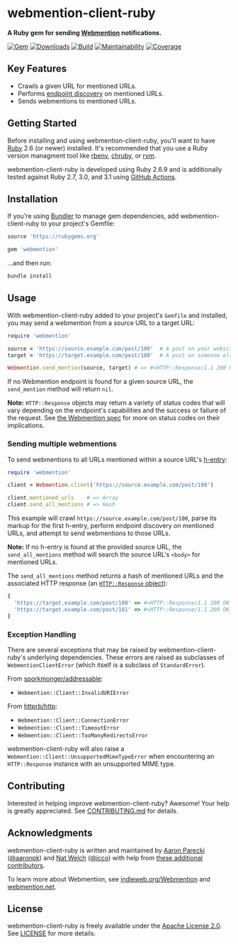 # webmention-client-ruby

**A Ruby gem for sending [Webmention](https://indieweb.org/Webmention) notifications.**

[![Gem](https://img.shields.io/gem/v/webmention.svg?logo=rubygems&style=for-the-badge)](https://rubygems.org/gems/webmention)
[![Downloads](https://img.shields.io/gem/dt/webmention.svg?logo=rubygems&style=for-the-badge)](https://rubygems.org/gems/webmention)
[![Build](https://img.shields.io/github/workflow/status/indieweb/webmention-client-ruby/CI?logo=github&style=for-the-badge)](https://github.com/indieweb/webmention-client-ruby/actions/workflows/ci.yml)
[![Maintainability](https://img.shields.io/codeclimate/maintainability/indieweb/webmention-client-ruby.svg?logo=code-climate&style=for-the-badge)](https://codeclimate.com/github/indieweb/webmention-client-ruby)
[![Coverage](https://img.shields.io/codeclimate/c/indieweb/webmention-client-ruby.svg?logo=code-climate&style=for-the-badge)](https://codeclimate.com/github/indieweb/webmention-client-ruby/code)

## Key Features

- Crawls a given URL for mentioned URLs.
- Performs [endpoint discovery](https://www.w3.org/TR/webmention/#sender-discovers-receiver-webmention-endpoint) on mentioned URLs.
- Sends webmentions to mentioned URLs.

## Getting Started

Before installing and using webmention-client-ruby, you'll want to have [Ruby](https://www.ruby-lang.org) 2.6 (or newer) installed. It's recommended that you use a Ruby version managment tool like [rbenv](https://github.com/rbenv/rbenv), [chruby](https://github.com/postmodern/chruby), or [rvm](https://github.com/rvm/rvm).

webmention-client-ruby is developed using Ruby 2.6.9 and is additionally tested against Ruby 2.7, 3.0, and 3.1 using [GitHub Actions](https://github.com/indieweb/webmention-client-ruby/actions).

## Installation

If you're using [Bundler](https://bundler.io) to manage gem dependencies, add webmention-client-ruby to your project's Gemfile:

```ruby
source 'https://rubygems.org'

gem 'webmention'
```

…and then run:

```sh
bundle install
```

## Usage

With webmention-client-ruby added to your project's `Gemfile` and installed, you may send a webmention from a source URL to a target URL:

```ruby
require 'webmention'

source = 'https://source.example.com/post/100'  # A post on your website
target = 'https://target.example.com/post/100'  # A post on someone else's website

Webmention.send_mention(source, target) # => #<HTTP::Response/1.1 200 OK {…}>
```

If no Webmention endpoint is found for a given source URL, the `send_mention` method will return `nil`.

**Note:** `HTTP::Response` objects may return a variety of status codes that will vary depending on the endpoint's capabilities and the success or failure of the request. See [the Webmention spec](https://www.w3.org/TR/webmention/) for more on status codes on their implications.

### Sending multiple webmentions

To send webmentions to all URLs mentioned within a source URL's [h-entry](http://microformats.org/wiki/h-entry):

```ruby
require 'webmention'

client = Webmention.client('https://source.example.com/post/100')

client.mentioned_urls    # => Array
client.send_all_mentions # => Hash
```

This example will crawl `https://source.example.com/post/100`, parse its markup for the first h-entry, perform endpoint discovery on mentioned URLs, and attempt to send webmentions to those URLs.

**Note:** If no h-entry is found at the provided source URL, the `send_all_mentions` method will search the source URL's `<body>` for mentioned URLs.

The `send_all_mentions` method returns a hash of mentioned URLs and the associated HTTP response (an [`HTTP::Response` object](https://github.com/httprb/http/wiki/Response-Handling)):

```ruby
{
  'https://target.example.com/post/100' => #<HTTP::Response/1.1 200 OK {…}>,
  'https://target.example.com/post/101' => #<HTTP::Response/1.1 200 OK {…}>
}
```

### Exception Handling

There are several exceptions that may be raised by webmention-client-ruby's underlying dependencies. These errors are raised as subclasses of `WebmentionClientError` (which itself is a subclass of `StandardError`).

From [sporkmonger/addressable](https://github.com/sporkmonger/addressable):

- `Webmention::Client::InvalidURIError`

From [httprb/http](https://github.com/httprb/http):

- `Webmention::Client::ConnectionError`
- `Webmention::Client::TimeoutError`
- `Webmention::Client::TooManyRedirectsError`

webmention-client-ruby will also raise a `Webmention::Client::UnsupportedMimeTypeError` when encountering an `HTTP::Response` instance with an unsupported MIME type.

## Contributing

Interested in helping improve webmention-client-ruby? Awesome! Your help is greatly appreciated. See [CONTRIBUTING.md](https://github.com/indieweb/webmention-client-ruby/blob/main/CONTRIBUTING.md) for details.

## Acknowledgments

webmention-client-ruby is written and maintained by [Aaron Parecki](https://aaronparecki.com) ([@aaronpk](https://github.com/aaronpk)) and [Nat Welch](https://natwelch.com) ([@icco](https://github.com/icco)) with help from [these additional contributors](https://github.com/indieweb/webmention-client-ruby/graphs/contributors).

To learn more about Webmention, see [indieweb.org/Webmention](https://indieweb.org/Webmention) and [webmention.net](https://webmention.net).

## License

webmention-client-ruby is freely available under the [Apache License 2.0](https://www.apache.org/licenses/LICENSE-2.0.html). See [LICENSE](https://github.com/indieweb/webmention-client-ruby/blob/main/LICENSE) for more details.
